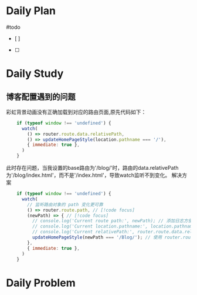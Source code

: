# Daily Plan
#todo
- [ ] 
- [ ] 
# Daily Study
## 博客配置遇到的问题

彩虹背景动画没有正确加载到对应的路由页面,原先代码如下：
```js
    if (typeof window !== 'undefined') {
      watch(
        () => router.route.data.relativePath,
        () => updateHomePageStyle(location.pathname === '/'),
        { immediate: true },
      )
    }
```
此时存在问题，当我设置的base路由为'/blog/'时，路由的data.relativePath为'/blog/index.html'，而不是'/index.html'，导致watch监听不到变化。
解决方案
```js
    if (typeof window !== 'undefined') {
      watch(
        // 监听路由对象的 path 变化更可靠
        () => router.route.path, // [!code focus]
        (newPath) => { // [!code focus]
          // console.log('Current route path:', newPath); // 添加日志方便调试
          // console.log('Current location.pathname:', location.pathname); // 添加日志方便调试
          // console.log('Current relativePath:', router.route.data.relativePath); // 添加日志方便调试
          updateHomePageStyle(newPath === '/Blog/'); // 使用 router.route.path 判断 [!code focus]
        },
        { immediate: true },
      )
    }
```

# Daily Problem